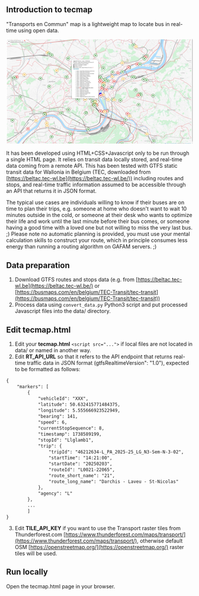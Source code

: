 ## Introduction to tecmap
"Transports en Commun" map is a lightweight map to locate bus in real-time using open data.

![tecview map](tecview-liege.jpg?raw=true "Tecview map")

It has been developed using HTML+CSS+Javascript only to be run through a single HTML page. It relies on transit data locally stored, and real-time data coming from a remote API.
This has been tested with GTFS static transit data for Wallonia in Belgium (TEC, downloaded from [https://beltac.tec-wl.be](https://beltac.tec-wl.be/))
including routes and stops, and real-time traffic information assumed to be accessible through an API that returns it in JSON format.

The typical use cases are individuals willing to know if their buses are on time to plan their trips, e.g. someone at home who doesn't 
want to wait 10 minutes outside in the cold, or someone at their desk who wants to optimize their life and work until the last minute before their bus comes,
or someone having a good time with a loved one but not willing to miss the very last bus. ;)
Please note no automatic planning is provided, you must use your mental calculation skills to construct your route, which in principle consumes 
less energy than running a routing algorithm on GAFAM servers. ;)

## Data preparation
1. Download GTFS routes and stops data (e.g. from [https://beltac.tec-wl.be](https://beltac.tec-wl.be/) or [https://busmaps.com/en/belgium/TEC-Transit/tec-transit](https://busmaps.com/en/belgium/TEC-Transit/tec-transit))
2. Process data using `convert_data.py` Python3 script and put processed Javascript files into the data/ directory.

## Edit tecmap.html
1. Edit your **tecmap.html** `<script src="...">` if local files are not located in data/ or named in another way.
2. Edit **RT_API_URL** so that it refers to the API endpoint that returns real-time traffic data in JSON format (gtfsRealtimeVersion": "1.0"), expected to be formatted as follows:

```
{
    "markers": [
        {
            "vehicleId": "XXX",
            "latitude": 50.632415771484375,
            "longitude": 5.555666923522949,
            "bearing": 141,
            "speed": 6,
            "currentStopSequence": 8,
            "timestamp": 1738589199,
            "stopId": "Llglamb1",
            "trip": {
                "tripId": "46212634-L_PA_2025-25_LG_N3-Sem-N-3-02",
                "startTime": "14:21:00",
                "startDate": "20250203",
                "routeId": "L0021-22065",
                "route_short_name": "21",
                "route_long_name": "Darchis - Laveu - St-Nicolas"
            },
            "agency": "L"
        },
        ...
        ]
}
```


3. Edit **TILE_API_KEY** if you want to use the Transport raster tiles from Thunderforest.com [https://www.thunderforest.com/maps/transport/](https://www.thunderforest.com/maps/transport/), otherwise default OSM [https://openstreetmap.org/](https://openstreetmap.org/) raster tiles will be used.

## Run locally
Open the tecmap.html page in your browser.


